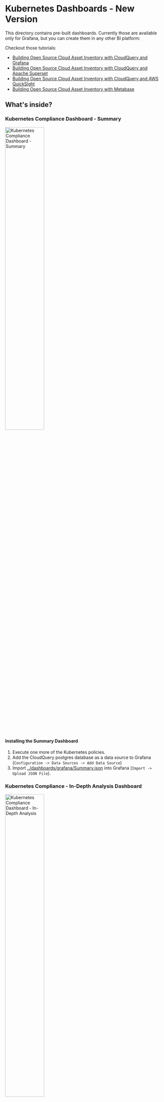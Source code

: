 # Kubernetes Dashboards - New Version

This directory contains pre-built dashboards. Currently those are available only for Grafana, but you can create them in any other BI platform:

Checkout those tutorials:   

* [Building Open Source Cloud Asset Inventory with CloudQuery and Grafana](https://www.cloudquery.io/blog/open-source-cloud-asset-inventory-with-cloudquery-and-grafana)
* [Building Open Source Cloud Asset Inventory with CloudQuery and Apache Superset](https://www.cloudquery.io/blog/cloud-asset-inventory-cloudquery-apache-superset)
* [Building Open Source Cloud Asset Inventory with CloudQuery and AWS QuickSight](https://www.cloudquery.io/blog/cloud-asset-inventory-cloudquery-aws-quicksight)
* [Building Open Source Cloud Asset Inventory with Metabase](https://www.cloudquery.io/blog/cloud-asset-inventory-cloudquery-metabase)

## What's inside?

### Kubernetes Compliance Dashboard - Summary

<img alt="Kubernetes Compliance Dashboard - Summary" src="../dashboards/grafana/Summary.png" width=50% height=50%>

#### Installing the Summary Dashboard

1. Execute one more of the Kubernetes policies.
2. Add the CloudQuery postgres database as a data source to Grafana (`Configuration -> Data Sources -> Add Data Source`)
3. Import [../dashboards/grafana/Summary.json](../dashboards/grafana/Summary.json) into Grafana (`Import -> Upload JSON File`).

### Kubernetes Compliance - In-Depth Analysis Dashboard

<img alt="Kubernetes Compliance Dashboard - In-Depth Analysis" src="../dashboards/grafana/in_depth_analysis.png" width=50% height=50%>

#### Installing the Summary Dashboard

1. Add the CloudQuery postgres database as a data source to Grafana (`Configuration -> Data Sources -> Add Data Source`)
2. Import [../dashboards/grafana/in_depth_analysis.json](../dashboards/grafana/in_depth_analysis.json) into Grafana (`Import -> Upload JSON File`).

### Kubernetes Compliance - Time-Based Status Dashboard

<img alt="Kubernetes Compliance Dashboard - Time-Based Status" src="../dashboards/grafana/time_based_status.png" width=50% height=50%>

#### Installing the Summary Dashboard

1. Add the CloudQuery postgres database as a data source to Grafana (`Configuration -> Data Sources -> Add Data Source`)
2. Import [../dashboards/grafana/time_based_status.json](../dashboards/grafana/time_based_status.json) into Grafana (`Import -> Upload JSON File`).